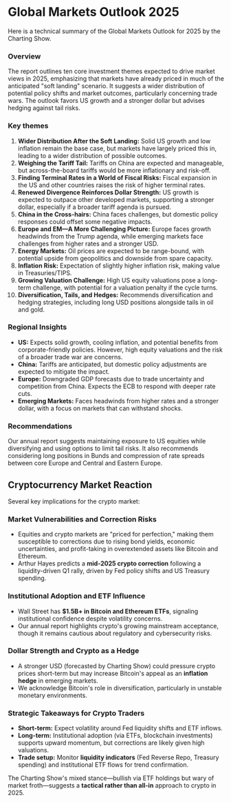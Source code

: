 # Global Markets Outlook 2025

Here is a technical summary of the Global Markets Outlook for 2025 by the Charting Show.

### Overview

The report outlines ten core investment themes expected to drive market views in 2025, emphasizing that markets have already priced in much of the anticipated "soft landing" scenario. It suggests a wider distribution of potential policy shifts and market outcomes, particularly concerning trade wars. The outlook favors US growth and a stronger dollar but advises hedging against tail risks.

### Key themes

1.  **Wider Distribution After the Soft Landing:** Solid US growth and low inflation remain the base case, but markets have largely priced this in, leading to a wider distribution of possible outcomes.
2.  **Weighing the Tariff Tail:** Tariffs on China are expected and manageable, but across-the-board tariffs would be more inflationary and risk-off.
3.  **Finding Terminal Rates in a World of Fiscal Risks:** Fiscal expansion in the US and other countries raises the risk of higher terminal rates.
4.  **Renewed Divergence Reinforces Dollar Strength:** US growth is expected to outpace other developed markets, supporting a stronger dollar, especially if a broader tariff agenda is pursued.
5.  **China in the Cross-hairs:** China faces challenges, but domestic policy responses could offset some negative impacts.
6.  **Europe and EM—A More Challenging Picture:** Europe faces growth headwinds from the Trump agenda, while emerging markets face challenges from higher rates and a stronger USD.
7.  **Energy Markets:** Oil prices are expected to be range-bound, with potential upside from geopolitics and downside from spare capacity.
8.  **Inflation Risk:** Expectation of slightly higher inflation risk, making value in Treasuries/TIPS.
9.  **Growing Valuation Challenge:** High US equity valuations pose a long-term challenge, with potential for a valuation penalty if the cycle turns.
10. **Diversification, Tails, and Hedges:** Recommends diversification and hedging strategies, including long USD positions alongside tails in oil and gold.

### Regional Insights

- **US:** Expects solid growth, cooling inflation, and potential benefits from corporate-friendly policies. However, high equity valuations and the risk of a broader trade war are concerns.
- **China:** Tariffs are anticipated, but domestic policy adjustments are expected to mitigate the impact.
- **Europe:** Downgraded GDP forecasts due to trade uncertainty and competition from China. Expects the ECB to respond with deeper rate cuts.
- **Emerging Markets:** Faces headwinds from higher rates and a stronger dollar, with a focus on markets that can withstand shocks.

### Recommendations

Our annual report suggests maintaining exposure to US equities while diversifying and using options to limit tail risks. It also recommends considering long positions in Bunds and compression of rate spreads between core Europe and Central and Eastern Europe.

## Cryptocurrency Market Reaction

Several key implications for the crypto market:

### Market Vulnerabilities and Correction Risks

- Equities and crypto markets are "priced for perfection," making them susceptible to corrections due to rising bond yields, economic uncertainties, and profit-taking in overextended assets like Bitcoin and Ethereum.
- Arthur Hayes predicts a **mid-2025 crypto correction** following a liquidity-driven Q1 rally, driven by Fed policy shifts and US Treasury spending.

### Institutional Adoption and ETF Influence

- Wall Street has **$1.5B+ in Bitcoin and Ethereum ETFs**, signaling institutional confidence despite volatility concerns.
- Our annual report highlights crypto's growing mainstream acceptance, though it remains cautious about regulatory and cybersecurity risks.

### Dollar Strength and Crypto as a Hedge

- A stronger USD (forecasted by Charting Show) could pressure crypto prices short-term but may increase Bitcoin's appeal as an **inflation hedge** in emerging markets.
- We acknowledge Bitcoin's role in diversification, particularly in unstable monetary environments.

### Strategic Takeaways for Crypto Traders

- **Short-term:** Expect volatility around Fed liquidity shifts and ETF inflows.
- **Long-term:** Institutional adoption (via ETFs, blockchain investments) supports upward momentum, but corrections are likely given high valuations.
- **Trade setup:** Monitor **liquidity indicators** (Fed Reverse Repo, Treasury spending) and institutional ETF flows for trend confirmation.

The Charting Show's mixed stance—bullish via ETF holdings but wary of market froth—suggests a **tactical rather than all-in** approach to crypto in 2025.
